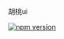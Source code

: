 
胡桃ui

[![npm version](https://badge.fury.io/js/hutaoui-react.svg)](https://badge.fury.io/js/hutaoui-react)
